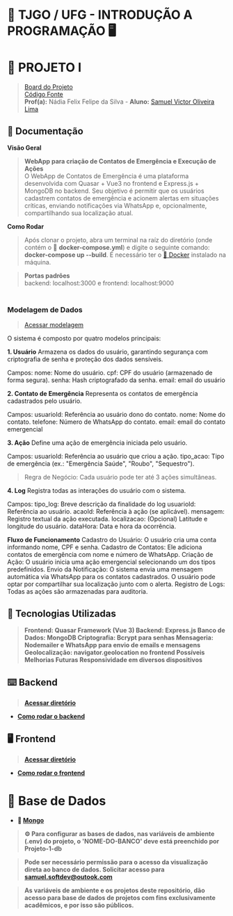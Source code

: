 # 🏦 TJGO / UFG - INTRODUÇÃO A PROGRAMAÇÃO 🖥️
# 🌱 PROJETO I
> [Board do Projeto](https://github.com/orgs/Residencia-em-Tecnologia-TJGO/projects/1/views/1)<br>
> [Código Fonte](https://github.com/Residencia-em-Tecnologia-TJGO/Introducao-Programacao/tree/projeto-01)<br>
> <strong>Prof(a):</strong> Nádia Felix Felipe da Silva - <strong>Aluno:</strong> [Samuel Victor Oliveira Lima](https://samuelvictorol.github.io/portfolio/)


## 📖 Documentação


<strong>Visão Geral</strong><br>
> <strong>WebApp para criação de Contatos de Emergência e Execução de Ações</strong><br>
> O WebApp de Contatos de Emergência é uma plataforma desenvolvida com Quasar + Vue3 no frontend e Express.js + MongoDB no backend. Seu objetivo é permitir que os usuários cadastrem contatos de emergência e acionem alertas em situações críticas, enviando notificações via WhatsApp e, opcionalmente, compartilhando sua localização atual.

<strong>Como Rodar</strong><br>
> Após clonar o projeto, abra um terminal na raíz do diretório (onde contém o 🐳 <strong>docker-compose.yml</strong>) e digite o seguinte comando: <strong>docker-compose up --build</strong>. É necessário ter o [🐳 Docker](https://www.docker.com/) instalado na máquina.

> <strong>Portas padrões</strong><br>
> backend: localhost:3000 e frontend: localhost:9000

### <br><strong>Modelagem de Dados</strong>

> [Acessar modelagem](https://github.com/Residencia-em-Tecnologia-TJGO/Introducao-Programacao/blob/projeto-01/modelagem-de-dados-Projeto-01.png)

O sistema é composto por quatro modelos principais:

<strong>1. Usuário</strong>
Armazena os dados do usuário, garantindo segurança com criptografia de senha e proteção dos dados sensíveis.

Campos:
nome: Nome do usuário.
cpf: CPF do usuário (armazenado de forma segura).
senha: Hash criptografado da senha.
email: email do usuário

<strong>2. Contato de Emergência</strong>
Representa os contatos de emergência cadastrados pelo usuário.

Campos:
usuarioId: Referência ao usuário dono do contato.
nome: Nome do contato.
telefone: Número de WhatsApp do contato.
email: email do contato emergencial

<strong>3. Ação</strong>
Define uma ação de emergência iniciada pelo usuário.

Campos:
usuarioId: Referência ao usuário que criou a ação.
tipo_acao: Tipo de emergência (ex.: "Emergência Saúde", "Roubo", "Sequestro").
> Regra de Negócio: Cada usuário pode ter até 3 ações simultâneas.

<strong>4. Log</strong>
Registra todas as interações do usuário com o sistema.

Campos:
tipo_log: Breve descrição da finalidade do log
usuarioId: Referência ao usuário.
acaoId: Referência à ação (se aplicável).
mensagem: Registro textual da ação executada.
localizacao:  (Opcional) Latitude e longitude do usuário.
dataHora: Data e hora da ocorrência.


<strong>Fluxo de Funcionamento</strong>
Cadastro do Usuário: O usuário cria uma conta informando nome, CPF e senha.
Cadastro de Contatos: Ele adiciona contatos de emergência com nome e número de WhatsApp.
Criação de Ação: O usuário inicia uma ação emergencial selecionando um dos tipos predefinidos.
Envio da Notificação:
O sistema envia uma mensagem automática via WhatsApp para os contatos cadastrados.
O usuário pode optar por compartilhar sua localização junto com o alerta.
Registro de Logs: Todas as ações são armazenadas para auditoria.

## <strong>🧱 Tecnologias Utilizadas<strong>
>Frontend: Quasar Framework (Vue 3)
> Backend: Express.js
> Banco de Dados: MongoDB
> Criptografia: Bcrypt para senhas
> Mensageria: Nodemailer e WhatsApp para envio de emails e mensagens
> Geolocalização: navigator.geolocation no frontend
> Possíveis Melhorias Futuras
> Responsividade em diversos dispositivos


## ⌨️ Backend

> [Acessar diretório](https://github.com/Residencia-em-Tecnologia-TJGO/Introducao-Programacao/tree/projeto-01/backend)
- [Como rodar o backend](https://github.com/Residencia-em-Tecnologia-TJGO/Introducao-Programacao/blob/projeto-01/backend/README.md)

## 🖥️ Frontend

> [Acessar diretório](https://github.com/Residencia-em-Tecnologia-TJGO/Introducao-Programacao/tree/projeto-01/frontend)
- [Como rodar o frontend](https://github.com/Residencia-em-Tecnologia-TJGO/Introducao-Programacao/blob/projeto-01/frontend/README.md)

# 🎲 Base de Dados

- 🍃 [Mongo](https://cloud.mongodb.com/v2/67aa609b61c70d27b71fcc76#/metrics/replicaSet/67aa6181f84ff70f87a7315d/explorer)

> ⚙️ Para <strong>configurar as bases de dados</strong>, nas variáveis de ambiente (.env) do projeto, o <strong>'NOME-DO-BANCO'</strong> deve está preenchido por <strong>Projeto-1-db</strong>

> Pode ser necessário <strong>permissão</strong> para o acesso da visualização direta ao banco de dados. Solicitar acesso para samuel.softdev@outook.com

> As <strong>variáveis de ambiente</strong> e os <strong>projetos</strong> deste repositório, dão acesso para <strong>base de dados</strong> de projetos com fins exclusivamente acadêmicos, e por isso são <strong>públicos</strong>.
